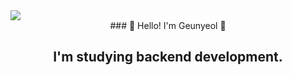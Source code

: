 <img src="https://capsule-render.vercel.app/api?type=waving&color=0:abe3e3,100:caeded&height=180&section=header&text=Quadratic%20{Development}%20Formula&fontSize=32&animation=fadeln&fontAlignY=36&fontColor=ffffff" />
<div align="center">
### 👋 Hello! I'm Geunyeol 👋

##  I'm studying backend development.


</div>

